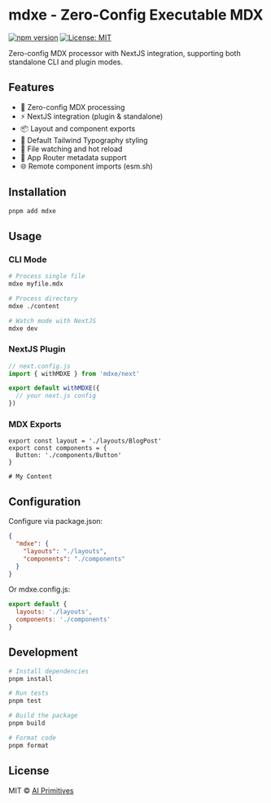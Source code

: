 # mdxe - Zero-Config Executable MDX

[![npm version](https://badge.fury.io/js/mdxe.svg)](https://www.npmjs.com/package/mdxe)
[![License: MIT](https://img.shields.io/badge/License-MIT-yellow.svg)](https://opensource.org/licenses/MIT)

Zero-config MDX processor with NextJS integration, supporting both standalone CLI and plugin modes.

## Features

- 🚀 Zero-config MDX processing
- ⚡️ NextJS integration (plugin & standalone)
- 📦 Layout and component exports
- 🎨 Default Tailwind Typography styling
- 🔄 File watching and hot reload
- 📝 App Router metadata support
- 🌐 Remote component imports (esm.sh)

## Installation

```bash
pnpm add mdxe
```

## Usage

### CLI Mode
```bash
# Process single file
mdxe myfile.mdx

# Process directory
mdxe ./content

# Watch mode with NextJS
mdxe dev
```

### NextJS Plugin
```javascript
// next.config.js
import { withMDXE } from 'mdxe/next'

export default withMDXE({
  // your next.js config
})
```

### MDX Exports
```mdx
export const layout = './layouts/BlogPost'
export const components = {
  Button: './components/Button'
}

# My Content
```

## Configuration

Configure via package.json:
```json
{
  "mdxe": {
    "layouts": "./layouts",
    "components": "./components"
  }
}
```

Or mdxe.config.js:
```javascript
export default {
  layouts: './layouts',
  components: './components'
}
```

## Development

```bash
# Install dependencies
pnpm install

# Run tests
pnpm test

# Build the package
pnpm build

# Format code
pnpm format
```

## License

MIT © [AI Primitives](https://mdx.org.ai)
